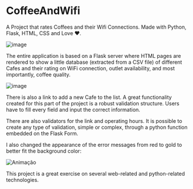 # CoffeeAndWifi
A Project that rates Coffees and their Wifi Connections. Made with Python, Flask, HTML, CSS and Love ❤.

![image](https://user-images.githubusercontent.com/31540553/160968578-75b7cf76-a7dd-4e70-93ff-37a6ae1a925d.png)

The entire application is based on a Flask server where HTML pages are rendered to show a little database (extracted from a CSV file) of different Cafes and their rating on WiFi connection, outlet availability, and most importantly, coffee quality. 

![image](https://user-images.githubusercontent.com/31540553/161199708-2e3dc230-402f-4431-89b6-aa7ff3cacea8.png)

There is also a link to add a new Cafe to the list. A great functionality created for this part of the project is a robust validation structure. Users have to fill every field and input the correct information. 

There are also validators for the link and operating hours. It is possible to create any type of validation, simple or complex, through a python function embedded on the Flask Form.

I also changed the appearance of the error messages from red to gold to better fit the background color:

![Animação](https://user-images.githubusercontent.com/31540553/161293123-d602f2c4-068d-48a0-a2aa-2399a53900c7.gif)

This project is a great exercise on several web-related and python-related technologies. 
